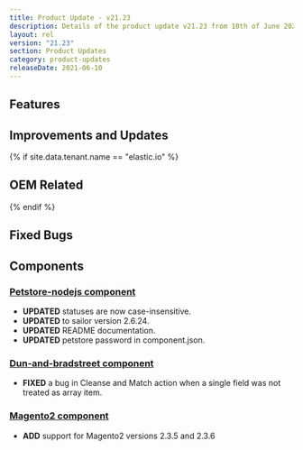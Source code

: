 ```yaml
---
title: Product Update - v21.23
description: Details of the product update v21.23 from 10th of June 2021.
layout: rel
version: "21.23"
section: Product Updates
category: product-updates
releaseDate: 2021-06-10
---
```


## Features



## Improvements and Updates



{% if site.data.tenant.name == "elastic.io" %}

## OEM Related

{% endif %}

## Fixed Bugs


## Components
### [Petstore-nodejs component](/components/petstore-nodejs/)
*   **UPDATED** statuses are now case-insensitive.
*   **UPDATED** to sailor version 2.6.24.
*   **UPDATED** README documentation.
*   **UPDATED** petstore password in component.json.
### [Dun-and-bradstreet component](/components/dun-and-bradstreet/)
*   **FIXED** a bug in Cleanse and Match action when a single field was not treated as array item.
### [Magento2 component](/components/magento2/)
*   **ADD** support for Magento2 versions 2.3.5 and 2.3.6
